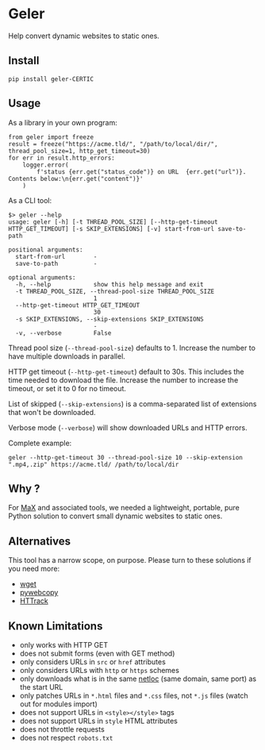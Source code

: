# Geler

Help convert dynamic websites to static ones.

## Install

    pip install geler-CERTIC

## Usage

As a library in your own program:

    from geler import freeze
    result = freeze("https://acme.tld/", "/path/to/local/dir/", thread_pool_size=1, http_get_timeout=30)
    for err in result.http_errors:
        logger.error(
            f'status {err.get("status_code")} on URL  {err.get("url")}. Contents below:\n{err.get("content")}'
        )

As a CLI tool:

    $> geler --help
    usage: geler [-h] [-t THREAD_POOL_SIZE] [--http-get-timeout HTTP_GET_TIMEOUT] [-s SKIP_EXTENSIONS] [-v] start-from-url save-to-path
    
    positional arguments:
      start-from-url        -
      save-to-path          -
    
    optional arguments:
      -h, --help            show this help message and exit
      -t THREAD_POOL_SIZE, --thread-pool-size THREAD_POOL_SIZE
                            1
      --http-get-timeout HTTP_GET_TIMEOUT
                            30
      -s SKIP_EXTENSIONS, --skip-extensions SKIP_EXTENSIONS
                            -
      -v, --verbose         False


Thread pool size (`--thread-pool-size`) defaults to 1. Increase the number to have multiple downloads in parallel.

HTTP get timeout (`--http-get-timeout`) default to 30s. This includes the time needed to download the file. Increase the number to increase the timeout, or set it to 0 for no timeout.

List of skipped  (`--skip-extensions`) is a comma-separated list of extensions that won't be downloaded.

Verbose mode (`--verbose`) will show downloaded URLs and HTTP errors.

Complete example:

    geler --http-get-timeout 30 --thread-pool-size 10 --skip-extension ".mp4,.zip" https://acme.tld/ /path/to/local/dir

## Why ?

For [MaX](https://git.unicaen.fr/pdn-certic/MaX) and associated tools, 
we needed a lightweight, portable, pure Python solution to convert 
small dynamic websites to static ones.

## Alternatives

This tool has a narrow scope, on purpose. Please turn to these solutions if you need more:

- [wget](https://www.gnu.org/software/wget/)
- [pywebcopy](https://pypi.org/project/pywebcopy/)
- [HTTrack](https://www.httrack.com)

## Known Limitations

- only works with HTTP GET
- does not submit forms (even with GET method)
- only considers URLs in `src` or `href` attributes
- only considers URLs with `http` or `https` schemes
- only downloads what is in the same [netloc](https://docs.python.org/3/library/urllib.parse.html) (same domain, same port) as the start URL
- only patches URLs in `*.html` files and `*.css` files, not `*.js` files (watch out for modules import)
- does not support URLs in `<style></style>` tags
- does not support URLs in `style` HTML attributes
- does not throttle requests
- does not respect `robots.txt`
